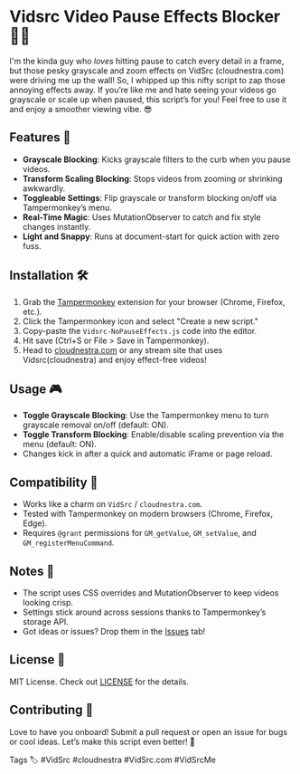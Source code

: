 # Vidsrc Video Pause Effects Blocker 🎥✨

 I'm the kinda guy who *loves* hitting pause to catch every detail in a frame, but those pesky grayscale and zoom effects on VidSrc (cloudnestra.com) were driving me up the wall! So, I whipped up this nifty script to zap those annoying effects away. If you’re like me and hate seeing your videos go grayscale or scale up when paused, this script’s for you! Feel free to use it and enjoy a smoother viewing vibe. 😎

## Features 🌟
- **Grayscale Blocking**: Kicks grayscale filters to the curb when you pause videos. 
- **Transform Scaling Blocking**: Stops videos from zooming or shrinking awkwardly. 
- **Toggleable Settings**: Flip grayscale or transform blocking on/off via Tampermonkey’s menu. 
- **Real-Time Magic**: Uses MutationObserver to catch and fix style changes instantly. 
- **Light and Snappy**: Runs at document-start for quick action with zero fuss.

## Installation 🛠️
1. Grab the [Tampermonkey](https://www.tampermonkey.net/) extension for your browser (Chrome, Firefox, etc.). 
2. Click the Tampermonkey icon and select "Create a new script."
3. Copy-paste the `Vidsrc-NoPauseEffects.js` code into the editor.
4. Hit save (Ctrl+S or File > Save in Tampermonkey).
5. Head to [cloudnestra.com](https://cloudnestra.com) or any stream site that uses Vidsrc(cloudnestra) and enjoy effect-free videos! 

## Usage 🎮
- **Toggle Grayscale Blocking**: Use the Tampermonkey menu to turn grayscale removal on/off (default: ON). 
- **Toggle Transform Blocking**: Enable/disable scaling prevention via the menu (default: ON). 
- Changes kick in after a quick and automatic iFrame or page reload. 

## Compatibility 🤝
- Works like a charm on `VidSrc` / `cloudnestra.com`.
- Tested with Tampermonkey on modern browsers (Chrome, Firefox, Edge).
- Requires `@grant` permissions for `GM_getValue`, `GM_setValue`, and `GM_registerMenuCommand`.

## Notes 📝
- The script uses CSS overrides and MutationObserver to keep videos looking crisp.
- Settings stick around across sessions thanks to Tampermonkey’s storage API.
- Got ideas or issues? Drop them in the [Issues](issues) tab! 

## License 📜
MIT License. Check out [LICENSE](LICENSE) for the details.

## Contributing 🤗
Love to have you onboard! Submit a pull request or open an issue for bugs or cool ideas. Let’s make this script even better! 💪

Tags 🏷️
#VidSrc #cloudnestra #VidSrc.com #VidSrcMe
